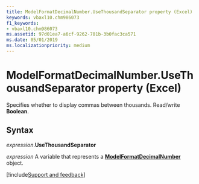 ```yaml
---
title: ModelFormatDecimalNumber.UseThousandSeparator property (Excel)
keywords: vbaxl10.chm986073
f1_keywords:
- vbaxl10.chm986073
ms.assetid: 97d01ea7-a6cf-9262-701b-3b0fac3ca571
ms.date: 05/01/2019
ms.localizationpriority: medium
---
```



# ModelFormatDecimalNumber.UseThousandSeparator property (Excel)

Specifies whether to display commas between thousands. Read/write **Boolean**.


## Syntax

_expression_.**UseThousandSeparator**

_expression_ A variable that represents a **[ModelFormatDecimalNumber](Excel.modelformatdecimalnumber.md)** object.




[!include[Support and feedback](~/includes/feedback-boilerplate.md)]